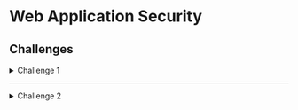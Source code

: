 # Web Application Security

## Challenges
<details>
<summary>Challenge 1</summary>

<br>

**We found this vulnerable [employee panel](https://purdue-fort-wayne-acm.github.io/CTF-Training-Spring-2024/employeepanel) website, can you login to the site?**

<details>
<summary>Walkthrough</summary>
</details>
<details>
<summary>Answer</summary>

</details>
</details>

---

<details>
<summary>Challenge 2</summary>

<br>

**We have been getting reports that the popular blog site [OurSpace](https://purdue-fort-wayne-acm.github.io/CTF-Training-Spring-2024/ourspace) has been getting attacked lately. Can you find out how?**

<details>
<summary>Walkthrough</summary>
</details>
<details>
<summary>Answer</summary>
</details>